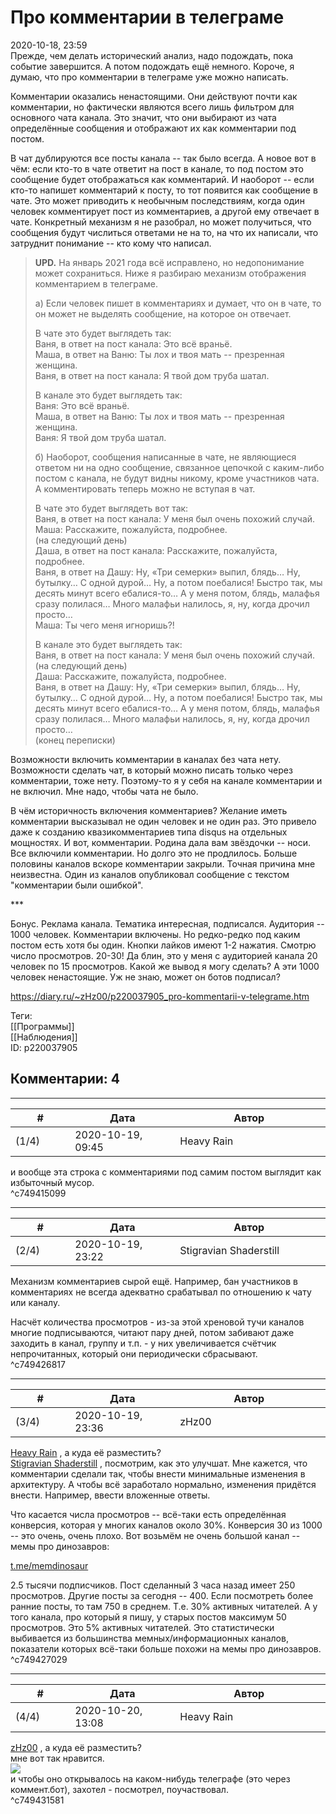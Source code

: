 Про комментарии в телеграме
===========================

  
2020-10-18, 23:59  
 Прежде, чем делать исторический анализ, надо подождать, пока событие завершится. А потом подождать ещё немного. Короче, я думаю, что про комментарии в телеграме уже можно написать.   
   
 Комментарии оказались ненастоящими. Они действуют почти как комментарии, но фактически являются всего лишь фильтром для основного чата канала. Это значит, что они выбирают из чата определённые сообщения и отображают их как комментарии под постом.   
   
 В чат дублируются все посты канала -- так было всегда. А новое вот в чём: если кто-то в чате ответит на пост в канале, то под постом это сообщение будет отображаться как комментарий. И наоборот -- если кто-то напишет комментарий к посту, то тот появится как сообщение в чате. Это может приводить к необычным последствиям, когда один человек комментирует пост из комментариев, а другой ему отвечает в чате. Конкретный механизм я не разобрал, но может получиться, что сообщения будут числиться ответами не на то, на что их написали, что затруднит понимание -- кто кому что написал.   
   
 
>   **UPD.**  На январь 2021 года всё исправлено, но недопонимание может сохраниться. Ниже я разбираю механизм отображения комментарием в телеграме.   
>    
>  а) Если человек пишет в комментариях и думает, что он в чате, то он может не выделять сообщение, на которое он отвечает.   
>    
>  В чате это будет выглядеть так:   
>  Ваня, в ответ на пост канала: Это всё враньё.   
>  Маша, в ответ на Ваню: Ты лох и твоя мать -- презренная женщина.   
>  Ваня, в ответ на пост канала: Я твой дом труба шатал.   
>    
>  В канале это будет выглядеть так:   
>  Ваня: Это всё враньё.   
>  Маша, в ответ на Ваню: Ты лох и твоя мать -- презренная женщина.   
>  Ваня: Я твой дом труба шатал.   
>    
>  б) Наоборот, сообщения написанные в чате, не являющиеся ответом ни на одно сообщение, связанное цепочкой с каким-либо постом с канала, не будут видны никому, кроме участников чата. А комментировать теперь можно не вступая в чат.   
>    
>  В чате это будет выглядеть вот так:   
>  Ваня, в ответ на пост канала: У меня был очень похожий случай.   
>  Маша: Расскажите, пожалуйста, подробнее.   
>  (на следующий день)   
>  Даша, в ответ на пост канала: Расскажите, пожалуйста, подробнее.   
>  Ваня, в ответ на Дашу: Ну, «Три семерки» выпил, блядь… Ну, бутылку… С одной дурой… Ну, а потом поебалися! Быстро так, мы десять минут всего ебалися-то… А у меня потом, блядь, малафья сразу полилася… Много малафьи налилось, я, ну, когда дрочил просто…   
>  Маша: Ты чего меня игноришь?!   
>    
>  В канале это будет выглядеть так:   
>  Ваня, в ответ на пост канала: У меня был очень похожий случай.   
>  (на следующий день)   
>  Даша: Расскажите, пожалуйста, подробнее.   
>  Ваня, в ответ на Дашу: Ну, «Три семерки» выпил, блядь… Ну, бутылку… С одной дурой… Ну, а потом поебалися! Быстро так, мы десять минут всего ебалися-то… А у меня потом, блядь, малафья сразу полилася… Много малафьи налилось, я, ну, когда дрочил просто…   
>  (конец переписки)   
>  

   
   
 Возможности включить комментарии в каналах без чата нету. Возможности сделать чат, в который можно писать только через комментарии, тоже нету. Поэтому-то я у себя на канале комментарии и не включил. Мне надо, чтобы чата не было.   
   
 В чём историчность включения комментариев? Желание иметь комментарии высказывал не один человек и не один раз. Это привело даже к созданию квазикомментариев типа disqus на отдельных мощностях. И вот, комментарии. Родина дала вам звёздочки -- носи. Все включили комментарии. Но долго это не продлилось. Больше половины каналов вскоре комментарии закрыли. Точная причина мне неизвестна. Один из каналов опубликовал сообщение с текстом "комментарии были ошибкой".   
   
 \*\*\*   
   
 Бонус. Реклама канала. Тематика интересная, подписался. Аудитория -- 1000 человек. Комментарии включены. Но редко-редко под каким постом есть хотя бы один. Кнопки лайков имеют 1-2 нажатия. Смотрю число просмотров. 20-30! Да блин, это у меня с аудиторией канала 20 человек по 15 просмотров. Какой же вывод я могу сделать? А эти 1000 человек ненастоящие. Уж не знаю, может он ботов подписал?   
  
<https://diary.ru/~zHz00/p220037905_pro-kommentarii-v-telegrame.htm>  
  
Теги:  
[[Программы]]  
[[Наблюдения]]  
ID: p220037905  


Комментарии: 4
--------------

  


---



|         #         |              Дата              |                     Автор                     |           ID           |
| --- | --- | --- | --- |
| (1/4) | 2020-10-19, 09:45 | Heavy Rain | c749415099 |

  
 и вообще эта строка с комментариями под самим постом выглядит как избыточный мусор.   
 ^c749415099

---



|         #         |              Дата              |                     Автор                     |           ID           |
| --- | --- | --- | --- |
| (2/4) | 2020-10-19, 23:22 | Stigravian Shaderstill | c749426817 |

  
 Механизм комментариев сырой ещё. Например, бан участников в комментариях не всегда адекватно срабатывал по отношению к чату или каналу.   
   
 Насчёт количества просмотров - из-за этой хреновой тучи каналов многие подписываются, читают пару дней, потом забивают даже заходить в канал, группу и т.п. - у них увеличивается счётчик непрочитанных, который они периодически сбрасывают.   
 ^c749426817

---



|         #         |              Дата              |                     Автор                     |           ID           |
| --- | --- | --- | --- |
| (3/4) | 2020-10-19, 23:36 | zHz00 | c749427029 |

  
  [Heavy Rain](http://kogacz.diary.ru "emotional weather report")  , а куда её разместить?   
  [Stigravian Shaderstill](http://stigravian.diary.ru "Science, Death, Rock-n-Roll")  , посмотрим, как это улучшат. Мне кажется, что комментарии сделали так, чтобы внести минимальные изменения в архитектуру. А чтобы всё заработало нормально, изменения придётся внести. Например, ввести вложенные ответы.   
   
 Что касается числа просмотров -- всё-таки есть определённая конверсия, которая у многих каналов около 30%. Конверсия 30 из 1000 -- это очень, очень плохо. Вот возьмём не очень большой канал -- мемы про динозавров:   
   
  [t.me/memdinosaur](https://t.me/memdinosaur)    
   
 2.5 тысячи подписчиков. Пост сделанный 3 часа назад имеет 250 просмотров. Другие посты за сегодня -- 400. Если посмотреть более ранние посты, то там 750 в среднем. Т.е. 30% активных читателей. А у того канала, про который я пишу, у старых постов максимум 50 просмотров. Это 5% активных читателей. Это статистически выбивается из большинства мемных/информационных каналов, показатели которых всё-таки больше похожи на мемы про динозавров.   
 ^c749427029

---



|         #         |              Дата              |                     Автор                     |           ID           |
| --- | --- | --- | --- |
| (4/4) | 2020-10-20, 13:08 | Heavy Rain | c749431581 |

  
  [zHz00](https://zHz00.diary.ru "Untitled")  ,  а куда её разместить?    
 мне вот так нравится.   
 ![](http://static.diary.ru/userdir/3/0/0/5/3005/86923731.jpg)   
 и чтобы оно открывалось на каком-нибудь телеграфе (это через коммент.бот), захотел - посмотрел, поучаствовал.   
 ^c749431581